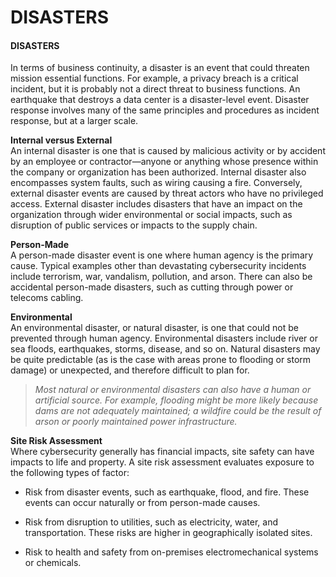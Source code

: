 # DISASTERS

#### DISASTERS

In terms of business continuity, a disaster is an event that could threaten mission essential functions. For example, a privacy breach is a critical incident, but it is probably not a direct threat to business functions. An earthquake that destroys a data center is a disaster-level event. Disaster response involves many of the same principles and procedures as incident response, but at a larger scale.

**Internal versus External**  
An internal disaster is one that is caused by malicious activity or by accident by an employee or contractor—anyone or anything whose presence within the company or organization has been authorized. Internal disaster also encompasses system faults, such as wiring causing a fire. Conversely, external disaster events are caused by threat actors who have no privileged access. External disaster includes disasters that have an impact on the organization through wider environmental or social impacts, such as disruption of public services or impacts to the supply chain.

**Person-Made**  
A person-made disaster event is one where human agency is the primary cause. Typical examples other than devastating cybersecurity incidents include terrorism, war, vandalism, pollution, and arson. There can also be accidental person-made disasters, such as cutting through power or telecoms cabling.

**Environmental**  
An environmental disaster, or natural disaster, is one that could not be prevented through human agency. Environmental disasters include river or sea floods, earthquakes, storms, disease, and so on. Natural disasters may be quite predictable (as is the case with areas prone to flooding or storm damage) or unexpected, and therefore difficult to plan for.

> _Most natural or environmental disasters can also have a human or artificial source. For example, flooding might be more likely because dams are not adequately maintained; a wildfire could be the result of arson or poorly maintained power infrastructure._

**Site Risk Assessment**  
Where cybersecurity generally has financial impacts, site safety can have impacts to life and property. A site risk assessment evaluates exposure to the following types of factor:

-   Risk from disaster events, such as earthquake, flood, and fire. These events can occur naturally or from person-made causes.

-   Risk from disruption to utilities, such as electricity, water, and transportation. These risks are higher in geographically isolated sites.
-   Risk to health and safety from on-premises electromechanical systems or chemicals.